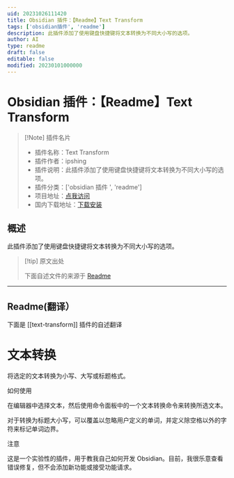 ```yaml
---
uid: 20231026111420
title: Obsidian 插件：【Readme】Text Transform
tags: ['obsidian插件', 'readme']
description: 此插件添加了使用键盘快捷键将文本转换为不同大小写的选项。
author: AI
type: readme
draft: false
editable: false
modified: 20230101000000
---
```


# Obsidian 插件：【Readme】Text Transform

> [!Note] 插件名片
> - 插件名称：Text Transform
> - 插件作者：ipshing
> - 插件说明：此插件添加了使用键盘快捷键将文本转换为不同大小写的选项。
> - 插件分类：['obsidian 插件 ', 'readme']
> - 项目地址：[点我访问](https://github.com/ipshing/obsidian-text-transform)
> - 国内下载地址：[下载安装](https://pkmer.cn/products/plugin/pluginMarket/?text-transform)

## 概述

此插件添加了使用键盘快捷键将文本转换为不同大小写的选项。

> [!tip] 原文出处
>
>下面自述文件的来源于 [Readme](https://ghproxy.net/https://raw.githubusercontent.com/ipshing/obsidian-text-transform/main/README.md)

---

## Readme(翻译）

下面是 [[text-transform]] 插件的自述翻译

# 文本转换

将选定的文本转换为小写、大写或标题格式。

如何使用

在编辑器中选择文本，然后使用命令面板中的一个文本转换命令来转换所选文本。

对于转换为标题大小写，可以覆盖以忽略用户定义的单词，并定义除空格以外的字符来标记单词边界。

注意

这是一个实验性的插件，用于教我自己如何开发 Obsidian。目前，我很乐意查看错误修复，但不会添加新功能或接受功能请求。
